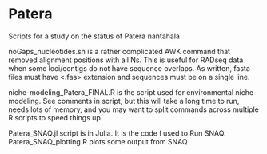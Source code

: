 # Patera
Scripts for a study on the status of Patera nantahala

noGaps_nucleotides.sh is a rather complicated AWK command that removed alignment positions with all Ns. This is useful for RADseq data when some loci/contigs do not have sequence overlaps. As written, fasta files must have <.fas> extension and sequences must be on a single line. 

niche-modeling_Patera_FINAL.R is the script used for environmental niche modeling. See comments in script, but this will take a long time to run, needs lots of memory, and you may want to split commands across multiple R scripts to speed things up.

Patera_SNAQ.jl script is in Julia. It is the code I used to Run SNAQ.
Patera_SNAQ_plotting.R plots some output from SNAQ
